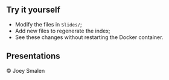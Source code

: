 
## Try it yourself

* Modify the files in `Slides/`;
* Add new files to regenerate the index;
* See these changes without restarting the Docker container.


## Presentations

© Joey Smalen
